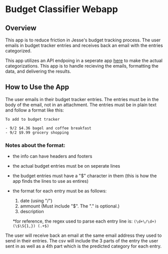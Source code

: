 # Budget Classifier Webapp

## Overview

This app is to reduce friction in Jesse's budget tracking process.  The user emails in budget tracker entries and receives back an email with the entries categorized.  

This app utilizes an API endpoing in a seperate app [here](https://github.com/jginsberg3/budget-classifier-api) to make the actual categorizations.  This app is to handle recieving the emails, formatting the data, and delivering the results.

## How to Use the App

The user emails in their budget tracker entries.  The entries must be in the body of the email, not in an attachment.  The entries must be in plain text and follow a format like this:

```
To add to budget tracker

- 9/2 $4.36 bagel and coffee breakfast 
- 9/2 $9.99 grocery shopping
```

### Notes about the format:
- the info can have headers and footers
- the actual budget entries must be on seperate lines
- the budget entries must have a "$" character in them (this is how the app finds the lines to use as entires)
- the format for each entry must be as follows:
  
  1. date (using "/")
  2. ammount (Must include "$".  The "." is optional.)
  3. description

  *for reference, the regex used to parse each entry line is: `(\d+\/\d+) (\$\S{1,}) (.+$)`

The user will receive back an email at the same email address they used to send in their entries.  The csv will include the 3 parts of the entry the user sent in as well as a 4th part which is the predicted category for each entry.  